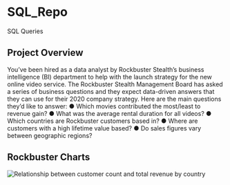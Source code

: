 # SQL_Repo
SQL Queries
## Project Overview
You’ve been hired as a data analyst by Rockbuster Stealth’s business intelligence (BI)
department to help with the launch strategy for the new online video service.
The Rockbuster Stealth Management Board has asked a series of business questions and
they expect data-driven answers that they can use for their 2020 company strategy. Here are
the main questions they’d like to answer:
● Which movies contributed the most/least to revenue gain?
● What was the average rental duration for all videos?
● Which countries are Rockbuster customers based in?
● Where are customers with a high lifetime value based?
● Do sales figures vary between geographic regions?

## Rockbuster Charts
![Relationship between customer count and total revenue by country](https://public.tableau.com/views/RockbusterCustomerCountandPayment/Dashboard1?:language=en-US&:display_count=n&:origin=viz_share_link)
